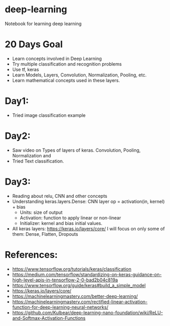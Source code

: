 # deep-learning
Notebook for learning deep learning

# 20 Days Goal
- Learn concepts involved in Deep Learning
- Try multiple classification and recognition problems
- Use tf, keras
- Learn Models, Layers, Convolution, Normalization, Pooling, etc.
- Learn mathematical concepts used in these layers.

# Day1:
- Tried image classification example

# Day2:
- Saw video on Types of layers of keras. Convolution, Pooling, Normalization and 
- Tried Text classification.

# Day3:
- Reading about relu, CNN and other concepts
- Understanding keras.layers.Dense: CNN layer op = activation(in, kernel) + bias
  - Units: size of output
  - Activation: function to apply linear or non-linear
  - Initializer: kernel and bias initial values.
- All keras layers: https://keras.io/layers/core/ I will focus on only some of them: Dense, Flatten, Dropouts

# References:
- https://www.tensorflow.org/tutorials/keras/classification
- https://medium.com/tensorflow/standardizing-on-keras-guidance-on-high-level-apis-in-tensorflow-2-0-bad2b04c819a
- https://www.tensorflow.org/guide/keras#build_a_simple_model
- https://keras.io/layers/core/
- https://machinelearningmastery.com/better-deep-learning/
- https://machinelearningmastery.com/rectified-linear-activation-function-for-deep-learning-neural-networks/
- https://github.com/Kulbear/deep-learning-nano-foundation/wiki/ReLU-and-Softmax-Activation-Functions
